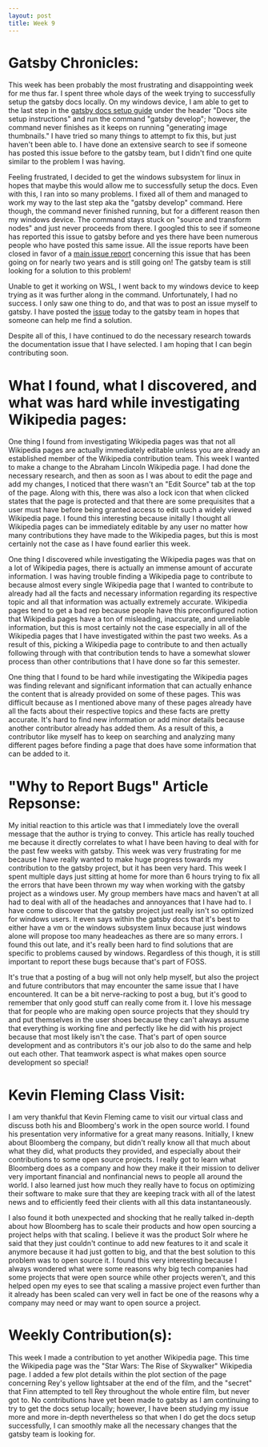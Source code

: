 ```yaml
---
layout: post
title: Week 9
---
```


# Gatsby Chronicles:

This week has been probably the most frustrating and disappointing week for me thus far. I spent three whole days of the week trying to successfully setup the gatsby docs locally. On my windows device, I am able to get to the last step in the [gatsby docs setup guide](https://www.gatsbyjs.org/contributing/docs-contributions#docs-site-setup-instructions) under the header "Docs site setup instructions" and run the command "gatsby develop"; however, the command never finishes as it keeps on running "generating image thumbnails." I have tried so many things to attempt to fix this, but just haven't been able to. I have done an extensive search to see if someone has posted this issue before to the gatsby team, but I didn't find one quite similar to the problem I was having. 

Feeling frustrated, I decided to get the windows subsystem for linux in hopes that maybe this would allow me to successfully setup the docs. Even with this, I ran into so many problems. I fixed all of them and managed to work my way to the last step aka the "gatsby develop" command. Here though, the command never finished running, but for a different reason then my windows device. The command stays stuck on "source and transform nodes" and just never proceeds from there. I googled this to see if someone has reported this issue to gatsby before and yes there have been numerous people who have posted this same issue. All the issue reports have been closed in favor of a [main issue report](https://github.com/gatsbyjs/gatsby/issues/6654) concerning this issue that has been going on for nearly two years and is still going on! The gatsby team is still looking for a solution to this problem! 

Unable to get it working on WSL, I went back to my windows device to keep trying as it was further along in the command. Unfortunately, I had no success. I only saw one thing to do, and that was to post an issue myself to gatsby. I have posted the [issue](https://github.com/gatsbyjs/gatsby/issues/22649) today to the gatsby team in hopes that someone can help me find a solution. 

Despite all of this, I have continued to do the necessary research towards the documentation issue that I have selected. I am hoping that I can begin contributing soon.


# What I found, what I discovered, and what was hard while investigating Wikipedia pages:
One thing I found from investigating Wikipedia pages was that not all Wikipedia pages are actually immediately editable unless you are already an established member of the Wikipedia contribution team. This week I wanted to make a change to the Abraham Lincoln Wikipedia page. I had done the necessary research, and then as soon as I was about to edit the page and add my changes, I noticed that there wasn't an "Edit Source" tab at the top of the page. Along with this, there was also a lock icon that when clicked states that the page is protected and that there are some prequisites that a user must have before being granted access to edit such a widely viewed Wikipedia page. I found this interesting because initally I thought all Wikipedia pages can be immediately editable by any user no matter how many contributions they have made to the Wikipedia pages, but this is most certainly not the case as I have found earlier this week.

One thing I discovered while investigating the Wikipedia pages was that on a lot of Wikipedia pages, there is actually an immense amount of accurate information. I was having trouble finding a Wikipedia page to contribute to because almost every single Wikipedia page that I wanted to contribute to already had all the facts and necessary information regarding its respective topic and all that information was actually extremely accurate. Wikipedia pages tend to get a bad rep because people have this preconfigured notion that Wikipedia pages have a ton of misleading, inaccurate, and unreliable information, but this is most certainly not the case especially in all of the Wikipedia pages that I have investigated within the past two weeks. As a result of this, picking a Wikipedia page to contribute to and then actually following through with that contribution tends to have a somewhat slower process than other contributions that I have done so far this semester.

One thing that I found to be hard while investigating the Wikipedia pages was finding relevant and significant information that can actually enhance the content that is already provided on some of these pages. This was difficult because as I mentioned above many of these pages already have all the facts about their respective topics and these facts are pretty accurate. It's hard to find new information or add minor details because another contributor already has added them. As a result of this, a contributor like myself has to keep on searching and analyzing many different pages before finding a page that does have some information that can be added to it.

# "Why to Report Bugs" Article Repsonse:
My initial reaction to this article was that I immediately love the overall message that the author is trying to convey. This article has really touched me because it directly correlates to what I have been having to deal with for the past few weeks with gatsby. This week was very frustrating for me because I have really wanted to make huge progress towards my contribution to the gatsby project, but it has been very hard. This week I spent multiple days just sitting at home for more than 6 hours trying to fix all the errors that have been thrown my way when working with the gatsby project as a windows user. My group members have macs and haven't at all had to deal with all of the headaches and annoyances that I have had to. I have come to discover that the gatsby project just really isn't so optimized for windows users. It even says within the gatsby docs that it's best to either have a vm or the windows subsystem linux because just windows alone will propose too many headeaches as there are so many errors. I found this out late, and it's really been hard to find solutions that are specific to problems caused by windows. Regardless of this though, it is still important to report these bugs because that's part of FOSS.

It's true that a posting of a bug will not only help myself, but also the project and future contributors that may encounter the same issue that I have encountered. It can be a bit nerve-racking to post a bug, but it's good to remember that only good stuff can really come from it. I love his message that for people who are making open source projects that they should try and put themselves in the user shoes because they can't always assume that everything is working fine and perfectly like he did with his project because that most likely isn't the case. That's part of open source development and as contributors it's our job also to do the same and help out each other. That teamwork aspect is what makes open source development so special!

# Kevin Fleming Class Visit:
I am very thankful that Kevin Fleming came to visit our virtual class and discuss both his and Bloomberg's work in the open source world. I found his presentation very informative for a great many reasons. Initially, I knew about Bloomberg the company, but didn't really know all that much about what they did, what products they provided, and especially about their contributions to some open source projects. I really got to learn what Bloomberg does as a company and how they make it their mission to deliver very important financial and nonfinancial news to people all around the world. I also learned just how much they really have to focus on optimizing their software to make sure that they are keeping track with all of the latest news and to efficiently feed their clients with all this data instantaneously.

I also found it both unexpected and shocking that he really talked in-depth about how Bloomberg has to scale their products and how open sourcing a project helps with that scaling. I believe it was the product Solr where he said that they just couldn't continue to add new features to it and scale it anymore because it had just gotten to big, and that the best solution to this problem was to open source it. I found this very interesting because I always wondered what were some reasons why big tech companies had some projects that were open source while other projects weren't, and this helped open my eyes to see that scaling a massive project even further than it already has been scaled can very well in fact be one of the reasons why a company may need or may want to open source a project.

# Weekly Contribution(s):
This week I made a contribution to yet another Wikipedia page. This time the Wikipedia page was the "Star Wars: The Rise of Skywalker" Wikipedia page. I added a few plot details within the plot section of the page concerning Rey's yellow lightsaber at the end of the film, and the "secret" that Finn attempted to tell Rey throughout the whole entire film, but never got to. No contributions have yet been made to gatsby as I am continuing to try to get the docs setup locally; however, I have been studying my issue more and more in-depth nevertheless so that when I do get the docs setup successfully, I can smoothly make all the necessary changes that the gatsby team is looking for.
